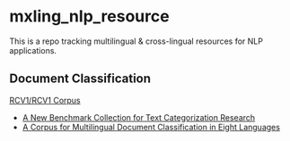 # mxling_nlp_resource
This is a repo tracking multilingual & cross-lingual resources for NLP applications.

## Document Classification

[RCV1/RCV1 Corpus](https://trec.nist.gov/data/reuters/reuters.html)
- [A New Benchmark Collection for Text Categorization Research](http://www.jmlr.org/papers/volume5/lewis04a/lewis04a.pdf)
- [A Corpus for Multilingual Document Classification in Eight Languages](http://www.lrec-conf.org/proceedings/lrec2018/summaries/658.html)
